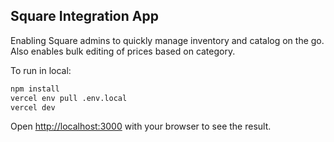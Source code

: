 ## Square Integration App

Enabling Square admins to quickly manage inventory and catalog on the go. Also enables bulk editing of prices based on category.

To run in local:

```bash
npm install
vercel env pull .env.local
vercel dev
```

Open [http://localhost:3000](http://localhost:3000) with your browser to see the result.